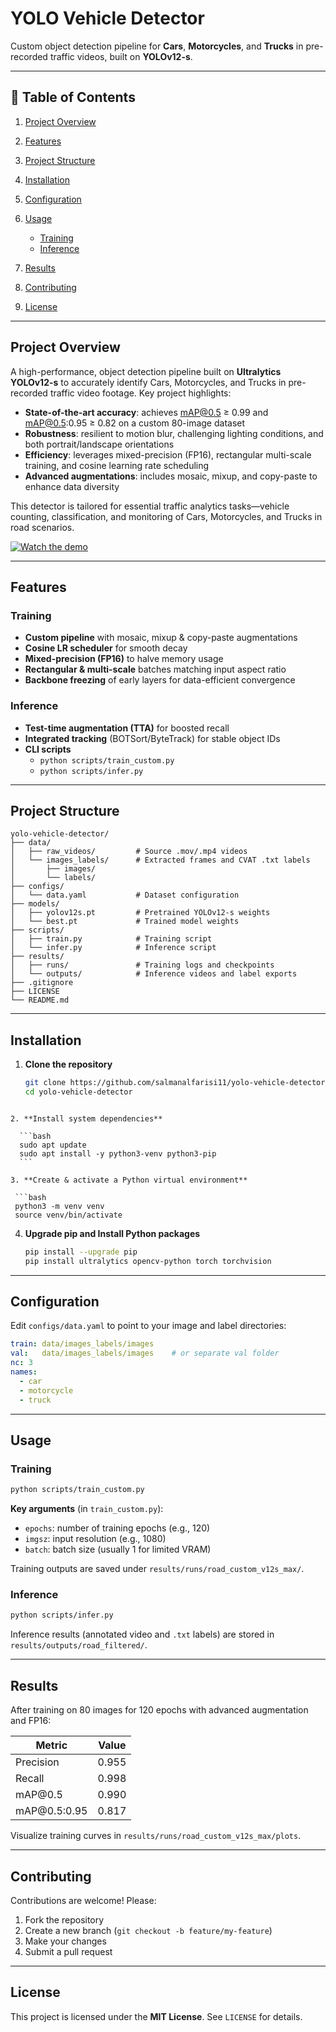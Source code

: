# YOLO Vehicle Detector

Custom object detection pipeline for **Cars**, **Motorcycles**, and **Trucks** in pre-recorded traffic videos, built on **YOLOv12-s**.

---

## 🔗 Table of Contents

1. [Project Overview](#project-overview)
2. [Features](#features)
3. [Project Structure](#project-structure)
4. [Installation](#installation)
5. [Configuration](#configuration)
6. [Usage](#usage)

   * [Training](#training)
   * [Inference](#inference)
7. [Results](#results)
8. [Contributing](#contributing)
9. [License](#license)

---

## Project Overview

A high-performance, object detection pipeline built on **Ultralytics YOLOv12-s** to accurately identify Cars, Motorcycles, and Trucks in pre-recorded traffic video footage. Key project highlights:

* **State-of-the-art accuracy**: achieves mAP@0.5 ≥ 0.99 and mAP@0.5:0.95 ≥ 0.82 on a custom 80-image dataset
* **Robustness**: resilient to motion blur, challenging lighting conditions, and both portrait/landscape orientations
* **Efficiency**: leverages mixed-precision (FP16), rectangular multi-scale training, and cosine learning rate scheduling
* **Advanced augmentations**: includes mosaic, mixup, and copy-paste to enhance data diversity

This detector is tailored for essential traffic analytics tasks—vehicle counting, classification, and monitoring of Cars, Motorcycles, and Trucks in road scenarios.

[![Watch the demo](https://img.youtube.com/vi/VIDEO_ID/0.jpg)](https://youtube.com/shorts/HRZQ_QOSOSo?si=8rZVTkii-6SOsM9T)

---

## Features

### Training
- **Custom pipeline** with mosaic, mixup & copy-paste augmentations  
- **Cosine LR scheduler** for smooth decay  
- **Mixed-precision (FP16)** to halve memory usage  
- **Rectangular & multi-scale** batches matching input aspect ratio  
- **Backbone freezing** of early layers for data-efficient convergence  

### Inference
- **Test-time augmentation (TTA)** for boosted recall  
- **Integrated tracking** (BOTSort/ByteTrack) for stable object IDs  
- **CLI scripts**  
  - `python scripts/train_custom.py`  
  - `python scripts/infer.py`  



---

## Project Structure

```
yolo-vehicle-detector/
├── data/
│   ├── raw_videos/         # Source .mov/.mp4 videos
│   └── images_labels/      # Extracted frames and CVAT .txt labels
│       ├── images/
│       └── labels/
├── configs/
│   └── data.yaml           # Dataset configuration
├── models/
│   ├── yolov12s.pt         # Pretrained YOLOv12-s weights
│   └── best.pt             # Trained model weights
├── scripts/
│   ├── train.py            # Training script
│   └── infer.py            # Inference script
├── results/
│   ├── runs/               # Training logs and checkpoints
│   └── outputs/            # Inference videos and label exports
├── .gitignore
├── LICENSE
└── README.md
```

---

## Installation

1. **Clone the repository**  
   ```bash
   git clone https://github.com/salmanalfarisi11/yolo-vehicle-detector.git
   cd yolo-vehicle-detector
  ```
  
2. **Install system dependencies**  

    ```bash
    sudo apt update
    sudo apt install -y python3-venv python3-pip
    ```

3. **Create & activate a Python virtual environment**

   ```bash
   python3 -m venv venv
   source venv/bin/activate
   ```

4. **Upgrade pip and Install Python packages**

   ```bash
   pip install --upgrade pip
   pip install ultralytics opencv-python torch torchvision
   ```

---

## Configuration

Edit `configs/data.yaml` to point to your image and label directories:

```yaml
train: data/images_labels/images
val:   data/images_labels/images    # or separate val folder
nc: 3
names:
  - car
  - motorcycle
  - truck
```

---

## Usage

### Training

```bash
python scripts/train_custom.py
```

**Key arguments** (in `train_custom.py`):

* `epochs`: number of training epochs (e.g., 120)
* `imgsz`: input resolution (e.g., 1080)
* `batch`: batch size (usually 1 for limited VRAM)

Training outputs are saved under `results/runs/road_custom_v12s_max/`.

### Inference

```bash
python scripts/infer.py
```

Inference results (annotated video and `.txt` labels) are stored in `results/outputs/road_filtered/`.

---

## Results

After training on 80 images for 120 epochs with advanced augmentation and FP16:

| Metric        | Value |
| ------------- | ----- |
| Precision     | 0.955 |
| Recall        | 0.998 |
| mAP\@0.5      | 0.990 |
| mAP\@0.5:0.95 | 0.817 |

Visualize training curves in `results/runs/road_custom_v12s_max/plots`.

---

## Contributing

Contributions are welcome! Please:

1. Fork the repository
2. Create a new branch (`git checkout -b feature/my-feature`)
3. Make your changes
4. Submit a pull request

---

## License

This project is licensed under the **MIT License**. See `LICENSE` for details.
